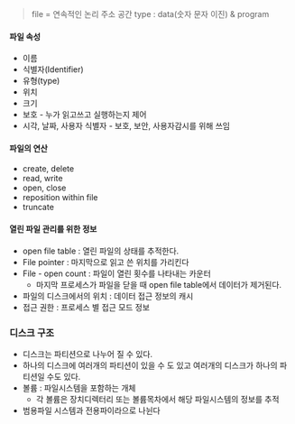 > file = 연속적인 논리 주소 공간
> type : data(숫자 문자 이진) & program

#### 파일 속성
- 이름
- 식별자(Identifier)
- 유형(type)
- 위치
- 크기
- 보호 - 누가 읽고쓰고 실행하는지 제어
- 시각, 날짜, 사용자 식별자 - 보호, 보안, 사용자감시를 위해 쓰임

#### 파일의 연산
- create, delete
- read, write
- open, close
- reposition within file
- truncate

#### 열린 파일 관리를 위한 정보
- open file table : 열린 파일의 상태를 추적한다.
- File pointer : 마지막으로 읽고 쓴 위치를 가리킨다
- File - open count : 파일이 열린 횟수를 나타내는 카운터
	- 마지막 프로세스가 파일을 닫을 때 open file table에서 데이터가 제거된다.
- 파일의 디스크에서의 위치 : 데이터 접근 정보의 캐시
- 접근 권한 : 프로세스 별 접근 모드 정보

### 디스크 구조
- 디스크는 파티션으로 나누어 질 수 있다.
- 하나의 디스크에 여러개의 파티션이 있을 수 도 있고 여러개의 디스크가 하나의 파티션일 수도 있다.
- 볼륨 : 파일시스템을 포함하는 개체
	- 각 볼륨은 장치디렉터리 또는 볼륨목차에서 해당 파일시스템의 정보를 추적
- 범용파일 시스템과 전용파이라으로 나뉜다